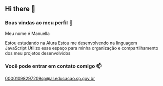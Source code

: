 ## Hi there 👋

### Boas vindas ao meu perfil 💙

Meu nome é Manuella

Estou estudando na Alura
Estou me desenvolvendo na linguagem JavaScript
Utilizo esse espaço para minha organização e compartilhamento dos meu projetos desenvolvidos

### Você pode entrar em contato comigo 📫
00001098297209sp@al.educacao.sp.gov.br

